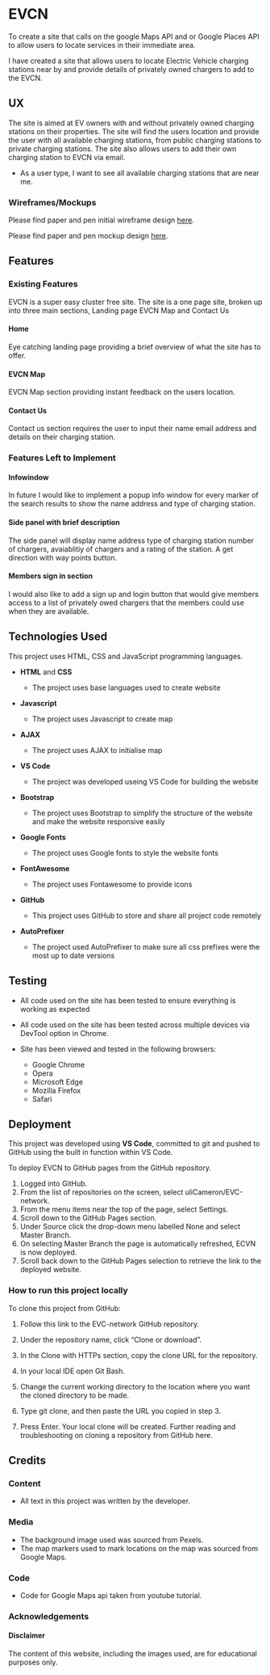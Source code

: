 # EVCN

To create a site that calls on the google Maps API and or Google Places API to allow users to locate services in their immediate
area.

I have created a site that allows users to locate Electric Vehicle charging stations near by and provide details of privately owned chargers to add to the EVCN.

## UX

The site is aimed at EV owners with and without privately owned charging stations on their properties. The site will find the users location and provide the user with all available charging stations, from public charging stations to private charging stations. The site also allows users to add their own charging station to EVCN via email.

- As a user type, I want to see all available charging stations that are near me.

### Wireframes/Mockups

Please find paper and pen initial wireframe design <a href="wireframe-mockups/initial-wireframe-design.jpg">here</a>.

Please find paper and pen mockup design <a href="wireframes-mockups/mockup-design.jpg">here</a>.

## Features

### Existing Features

EVCN is a super easy cluster free site. The site is a one page site, broken up into three main sections, Landing page EVCN Map and Contact Us

#### Home

Eye catching landing page providing a brief overview of what the site has to offer.

#### EVCN Map

EVCN Map section providing instant feedback on the users location.

#### Contact Us

Contact us section requires the user to input their name email address and details on their charging station.

### Features Left to Implement

#### Infowindow

In future I would like to implement a popup info window for every marker of the search results to show the name address and type of charging station.

#### Side panel with brief description

The side panel will display name address type of charging station number of chargers, avaiablitiy of chargers and a rating of the station. A get direction with way points button.

#### Members sign in section

I would also like to add a sign up and login button that would give members access to a list of privately owed chargers that the members could use when they are available.

## Technologies Used

This project uses HTML, CSS and JavaScript programming languages.

- **HTML** and **CSS**

  - The project uses base languages used to create website

- **Javascript**

  - The project uses Javascript to create map

- **AJAX**

  - The project uses AJAX to initialise map

- **VS Code**

  - The project was developed useing VS Code for building the website

- **Bootstrap**

  - The project uses Bootstrap to simplify the structure of the website and make the website responsive easily

- **Google Fonts**

  - The project uses Google fonts to style the website fonts

- **FontAwesome**

  - The project uses Fontawesome to provide icons

- **GitHub**

  - This project uses GitHub to store and share all project code remotely

- **AutoPrefixer**
  - The project used AutoPrefixer to make sure all css prefixes were the most up to date versions

## Testing

- All code used on the site has been tested to ensure everything is working as expected

- All code used on the site has been tested across multiple devices via DevTool option in Chrome.

- Site has been viewed and tested in the following browsers:
  - Google Chrome
  - Opera
  - Microsoft Edge
  - Mozilla Firefox
  - Safari

## Deployment

This project was developed using **VS Code**, committed to git and pushed to GitHub using the built in function within VS Code.

To deploy EVCN to GitHub pages from the GitHub repository.

1. Logged into GitHub.
2. From the list of repositories on the screen, select uliCameron/EVC-network.
3. From the menu items near the top of the page, select Settings.
4. Scroll down to the GitHub Pages section.
5. Under Source click the drop-down menu labelled None and select Master Branch.
6. On selecting Master Branch the page is automatically refreshed, ECVN is now deployed.
7. Scroll back down to the GitHub Pages selection to retrieve the link to the deployed website.

### How to run this project locally

To clone this project from GitHub:

1. Follow this link to the EVC-network GitHub repository.
2. Under the repository name, click “Clone or download”.
3. In the Clone with HTTPs section, copy the clone URL for the repository.
4. In your local IDE open Git Bash.
5. Change the current working directory to the location where you want the cloned directory to be made.
6. Type git clone, and then paste the URL you copied in step 3.

7. Press Enter. Your local clone will be created.
   Further reading and troubleshooting on cloning a repository from GitHub here.

## Credits

### Content

- All text in this project was written by the developer.

### Media

- The background image used was sourced from Pexels.
- The map markers used to mark locations on the map was sourced from Google Maps.

### Code

- Code for Google Maps api taken from youtube tutorial.

### Acknowledgements

#### Disclaimer

The content of this website, including the images used, are for educational purposes only.
